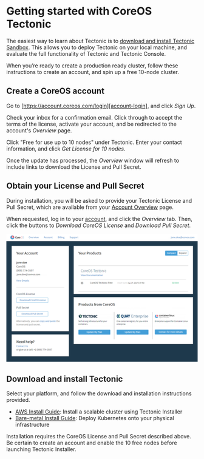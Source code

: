 # Getting started with CoreOS Tectonic

The easiest way to learn about Tectonic is to [download and install Tectonic Sandbox][install-sandbox]. This allows you to deploy Tectonic on your local machine, and evaluate the full functionality of Tectonic and Tectonic Console.

When you’re ready to create a production ready cluster, follow these instructions to create an account, and spin up a free 10-node cluster.

## Create a CoreOS account

Go to [https://account.coreos.com/login][account-login], and click *Sign Up*.

Check your inbox for a confirmation email. Click through to accept the terms of the license, activate your account, and be redirected to the account's *Overview* page.

Click "Free for use up to 10 nodes" under Tectonic. Enter your contact information, and click *Get License for 10 nodes*.

Once the update has processed, the *Overview* window will refresh to include links to download the License and Pull Secret.

## Obtain your License and Pull Secret

During installation, you will be asked to provide your Tectonic License and Pull Secret, which are available from your [Account Overview][account-overview] page.

When requested, log in to your [account][account-login], and click the *Overview* tab. Then, click the buttons to *Download CoreOS License* and *Download Pull Secret*.

<div class="row">
  <div class="col-lg-10 col-lg-offset-1 col-md-10 col-md-offset-1 col-sm-10 col-sm-offset-1 col-xs-10 col-xs-offset-1">
    <a href="../img/coreos-account-overview.png" class="co-m-screenshot">
      <img src="../img/coreos-account-overview.png" class="img-responsive">
    </a>
  </div>
</div>

## Download and install Tectonic

Select your platform, and follow the download and installation instructions provided.

* [AWS Install Guide][install-aws]: Install a scalable cluster using Tectonic Installer
* [Bare-metal Install Guide][install-bare-metal]: Deploy Kubernetes onto your physical infrastructure

Installation requires the CoreOS License and Pull Secret described above. Be certain to create an account and enable the 10 free nodes before launching Tectonic Installer.


[install-aws]: aws/index.md
[install-bare-metal]: bare-metal/index.md
[account-login]: https://account.coreos.com/login
[account-overview]: create-account.md#coreos-account-license-and-pull-secret
[install-sandbox]: https://coreos.com/tectonic/sandbox
